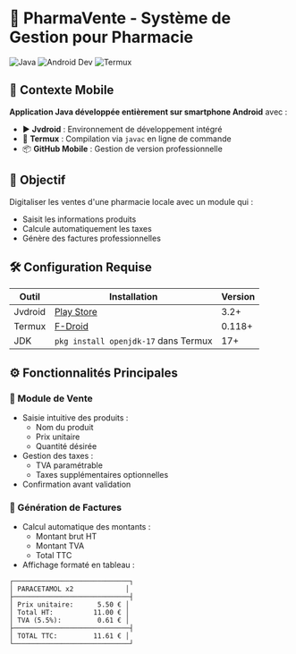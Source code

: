 # 💊 PharmaVente - Système de Gestion pour Pharmacie

![Java](https://img.shields.io/badge/Java-17-%23ED8B00.svg?logo=java&logoColor=white)
![Android Dev](https://img.shields.io/badge/100%25-Mobile%20Developed-%233DDC84.svg?logo=android)
![Termux](https://img.shields.io/badge/Compilation-Termux%20Javac-%23000000.svg)

## 📱 Contexte Mobile
**Application Java développée entièrement sur smartphone Android** avec :
- ▶️ **Jvdroid** : Environnement de développement intégré
- 🔄 **Termux** : Compilation via `javac` en ligne de commande
- 📦 **GitHub Mobile** : Gestion de version professionnelle

## 🎯 Objectif
Digitaliser les ventes d'une pharmacie locale avec un module qui :
- Saisit les informations produits
- Calcule automatiquement les taxes
- Génère des factures professionnelles

## 🛠️ Configuration Requise
| Outil | Installation | Version |
|-------|-------------|---------|
| Jvdroid | [Play Store](https://play.google.com/store/apps/details?id=ru.iiec.jvdroid) | 3.2+ |
| Termux | [F-Droid](https://f-droid.org/packages/com.termux/) | 0.118+ |
| JDK | `pkg install openjdk-17` dans Termux | 17+ |

## ⚙️ Fonctionnalités Principales

### 🛒 Module de Vente
- Saisie intuitive des produits :
  - Nom du produit
  - Prix unitaire
  - Quantité désirée
- Gestion des taxes :
  - TVA paramétrable
  - Taxes supplémentaires optionnelles
- Confirmation avant validation

### 📄 Génération de Factures
- Calcul automatique des montants :
  - Montant brut HT
  - Montant TVA
  - Total TTC
- Affichage formaté en tableau :
```plaintext
┌─────────────────────────────┐
│ PARACETAMOL x2             │
├─────────────────────────────┤
│ Prix unitaire:      5.50 € │
│ Total HT:          11.00 € │
│ TVA (5.5%):         0.61 € │
├─────────────────────────────┤
│ TOTAL TTC:         11.61 € │
└─────────────────────────────┘
